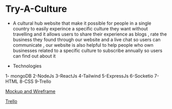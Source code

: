 # Try-A-Culture

* A cultural hub website that make it possible for people in a single country to easily experince a specific culture they want without travelling and it allows users to share their experience as blogs  , rate the business they found through our website  and a live chat so users can communicate , our website is also helpful to help people who own businesses related to a specific culture to subscribe annually so users can find out about it 

* Technologies 

1- mongoDB
2-NodeJs
3-ReactJs
4-Tailwind
5-ExpressJs
6-Socketio 
7-HTML
8-CSS
9-Trello

[Mockup and Wireframe](https://www.figma.com/file/Do8uZ3oXnYpPhPeBe11ds4/Masterpiece?type=design&node-id=0-1&mode=design&t=00mNIXSe3yyKRuvb-0&authuser=0)

[Trello](https://trello.com/b/E8AZMbY5/tryaculture?authuser=0)